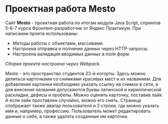 # Проектная работа Mesto

Сайт **Mesto** - проектная работа по итогам модуля Java Script, спринтов 5-6-7 курса Фронтент-разработчик от Яндекс Практикум. 
При написании проета использованы:
* Методы работы с объектами, массивами.
* Настроена отправка и полчение данных через HTTP-запросы.
* Настроена валидация вводимых данных в поля форм. 

*Сборка проекта настроена через Webpack.* 

Mesto - это пространство студентов 23-й когорты. Здесь можно делиться карточками со снимками красивых мест и их названием. Для добавления картинки необходимо указать ссылку на снимок в сети, а для внесения названия допускаются буквы латинской и кириллической раскладки, дефисы и пробелы. Можно оценить карточку, поставив лайк. А если лайк проставлен случайно, можно его снять. Страница отображает также аватар пользователя и 2 строки, где можно указать имя и, например, профессию. Пользователь может редактировать данные о себе, а также удалять созданные им карточки.
